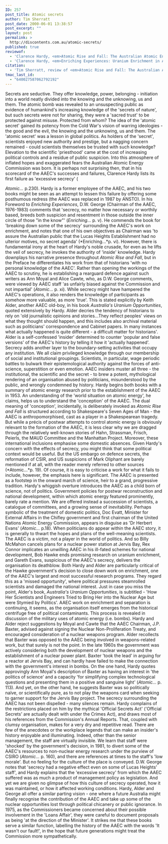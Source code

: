 ```yaml
---
ID: 257
post_title: Atomic secrets
author: Tim Sherratt
post_date: 2000-06-01 13:38:57
post_excerpt: ""
layout: post
permalink: >
  http://discontents.com.au/atomic-secrets/
published: true
reviewof:
  - 'Clarence Hardy, <em>Atomic Rise and Fall: The Australian Atomic Energy Commission, 1953-1987</em>, Glen Haven Publishing, Peakhurst (NSW), 1999, xiv +274pp, ISBN 0958630305, $44.95.'
  - 'Clarence Hardy, <em>Enriching Experiences: Uranium Enrichment in Australia,1963-1996</em>, Glen Haven Publishing, Peakhurst (NSW), 1996, x+176pp, ISBN0646290630, $19.95 (mail order)'
citation:
  - 'Tim Sherratt, review of <em>Atomic Rise and Fall: The Australian Atomic Energy Commission, 1953-1987</em> and <em>Enriching Experiences: Uranium Enrichment in Australia,1963-1996</em>, in <em>Historical Records of Australian Science</em>, vol. 13, no. 1, June 2000, pp. 105-7'
tmac_last_id:
  - "640027587062792192"
---
```

Secrets are seductive. They offer knowledge, power, belonging - initiation into a world neatly divided into the knowing and the unknowing, us and them. The atomic bomb was revealed to an unsuspecting public as evidence of humankind's increasing knowledge of the 'secrets of nature', but such secrets were not for sharing, they were a 'sacred trust' to be protected against misuse. Protected from whom? The idea of the 'atomic secret' gained its potency from the Cold War's vision of warring ideologies - the good and the evil, the knowing and the unknowing, us and them. The 'atomic secret' was a lesson in global politics.<!--more--> As holders of the 'secret', scientists enjoyed new authority and prestige, but a nagging concern remained - could scientists themselves be trusted with such knowledge? Elevation to the scientific 'priesthood' came at the cost of increasing political controls and a residue of public suspicion. Into this atmosphere of inflated hopes and exaggerated fears the Australian Atomic Energy Commission was born. It is perhaps not surprising then, that in his scorecard of the AAEC's successes and failures, Clarence Hardy lists its first failure as 'excessive secrecy' (

*Atomic...* p.230). Hardy is a former employee of the AAEC, and his two books might be seen as an attempt to lessen this failure by offering some posthumous redress (the AAEC was replaced in 1987 by ANSTO). In his Foreword to *Enriching Experiences*, D.W. George (Chairman of the AAEC, 1976-1983) comments that 'secrecy, no matter how necessary or worthily based, breeds both suspicion and resentment in those outside the inner circle of those "in the know"' (*Enriching...* p. v). He commends the book for 'breaking down some of the secrecy' surrounding the AAEC's work on enrichment, and notes that one of his own objectives as Chairman was 'to assure the Australian public that the Lucas Heights Establishment had no ulterior motives, no secret agenda' (*Enriching...*p. vi). However, there is fundamental irony at the heart of Hardy's noble crusade, for even as he lifts the veil of secrecy, he invokes the authority of 'inside' knowledge. Hardy downplays his narrative presence throughout *Atomic Rise and Fall*, but in the Preface he differentiates his work from that of historians 'with no personal knowledge of the AAEC'. Rather than opening the workings of the AAEC to scrutiny, he is establishing a rearguard defence against such writers as Ann Moyal and Alice Cawte, who, as D.W. George comments, were viewed by AAEC staff 'as unfairly biased against the Commission and not impartial' (*Atomic...* p. xi). While secrecy might have hampered the AAEC's operations, it also renders the knowledge of participants as somehow more valuable, as more 'true'. This is stated explicitly by Keith Alder, another AAEC old-boy, in his book *Australia's Uranium Opportunities*, quoted extensively by Hardy. Alder decries the tendency of historians to rely on 'old journalistic opinions and stories...They reflect peoples' views on what they thought should happen, and this includes also archival material such as politicians' correspondence and Cabinet papers. In many instances what actually happened is quite different - a difficult matter for historians'. Alder is a self-confessed 'insider' determined to counter 'popular and false versions' of the AAEC's history by telling it how it 'actually happened'. Secrecy adds another layer to the boundary-setting activities that occupy any institution. We all claim privileged knowledge through our membership of social and institutional groupings. Scientists, in particular, wage periodic battles to bulwark their epistemological authority against the forces of anti-science, superstition or even emotion. AAEC insiders muster all three - the institutional, the scientific and the secret - to brew a potent, mythological rendering of an organisation abused by politicians, misunderstood by the public, and wrongly condemned by history. Hardy begins both books with a summary of atomic energy research prior to the establishment of the AAEC in 1953. An understanding of the 'world situation on atomic energy', he claims, helps us to understand the 'conception' of the AAEC. The dual meaning of 'conception', incidentally, is deliberately invoked as *Atomic Rise and Fall* is structured according to Shakespeare's Seven Ages of Man - the AAEC is anthropomorphised, cast as a player in a Shakespearean tragedy. But while a précis of postwar attempts to control atomic energy is obviously relevant to the formation of the AAEC, it is less clear why we are dragged through the relatively well-known stories of Hahn, Strassman, Frisch, Peierls, the MAUD Committee and the Manhattan Project. Moreover, these international inclusions emphasise some domestic absences. Given Hardy's concern with the effects of secrecy, you might think that some political context would be useful. But the US embargo on defence secrets, the reformation of CSIR, and US suspicions of Mark Oliphant are barely mentioned if at all, with the reader merely referred to other sources (*Atomic...*p. 19). Of course, it is easy to criticise a work for what it fails to include, however, the emphasis here is significant. The AAEC is presented as a footstep in the onward march of science, heir to a grand, progressive tradition. Hardy's whiggish overture introduces the AAEC as a child born of science, not of politics. Government policies for postwar reconstruction and national development, within which atomic energy featured prominently, barely rate a mention. We are offered instead a succession of scientists, a catalogue of committees, and a growing sense of inevitability. Perhaps symbolic of the treatment of domestic politics, Doc Evatt, Minister for External Affairs in the Chifley government and first chairman of the United Nations Atomic Energy Commission, appears in disguise as 'Dr Herbert Evans' (*Atomic...* p.18). When politicians do appear within the AAEC story, it is generally to thwart the hopes and plans of the well-meaning scientists. The AAEC is a victim, not a player in the world of politics. And so Billy McMahon cancels plans for a nuclear power station at Jervis Bay, Rex Connor implicates an unwilling AAEC in his ill-fated schemes for national development, Bob Hawke ends promising research on uranium enrichment, and Gareth Evans, suspicious of the AAEC's secrecy, delivers the organisation its deathblow. Both Hardy and Alder are particularly critical of the Hawke government's decision to close down work on enrichment, one of the AAEC's largest and most successful research programs. They regard this as a 'missed opportunity', where political pressures steamrolled scientists and damaged the national interest. Just in case you miss the point, Alder's book, *Australia's Uranium Opportunities*, is subtitled - 'How Her Scientists and Engineers Tried to Bring Her into the Nuclear Age but were Stymied by Politics'. AAEC work on enrichment and separation is continuing, it seems, as the organisation itself emerges from the historical centrifuge free of political contaminants. This process is revealed in discussion of the military uses of atomic energy (i.e. bombs). Hardy and Alder reject suggestions by Moyal and Cawte that the AAEC Chairman, J.P. Baxter, advised against signing the Nuclear Non-Proliferation Treaty, and encouraged consideration of a nuclear weapons program. Alder recollects that Baxter was opposed to the AAEC being involved in weapons-related work, but that surely is not the point. In the late 1960s the government was actively considering both the development of nuclear weapons and the establishment of a nuclear power plant. Baxter 'took the lead' in arguing for a reactor at Jervis Bay, and can hardly have failed to make the connection with the government's interest in bombs. On the one hand, Hardy quotes approvingly Ann Moyal's description of Baxter as having an interest in 'the politics of science' and a capacity 'for simplifying complex technological questions and presenting them in a positive and sanguine light' (*Atomic...* p. 113). And yet, on the other hand, he suggests Baxter was so politically naïve, or scientifically pure, as to not play the weapons card when seeking to garner support for the Jervis Bay project. The secrecy surrounding the AAEC has not been dispelled - many silences remain. Hardy complains of the restrictions placed on him by the mythical 'Official Secrets Act' ('Official Secrets' are actually dealt with under the Crimes Act), and draws most of his references from the Commission's Annual Reports. That, coupled with clumsy organisation, makes for a very dry and repetitive read. There are few of the anecdotes or the workplace legends that can make an insider's history enjoyable and illuminating. Indeed, other than the senior management, the staff are virtually invisible. We learn that staff were 'shocked' by the government's decision, in 1981, to divert some of the AAEC's resources to non-nuclear energy research under the purview of CSIRO (*Atomic...* p. 160), and there are references at times to the staff's 'low morale'. But no feeling for the culture of the place is conveyed. D.W. George notes that 'secrecy had a negative effect even on some of Lucas Heights' staff', and Hardy explains that the 'excessive secrecy' from which the AAEC suffered was as much a product of management policy as legislation. And yet we are given no glimpse of how this culture of secrecy operated, how it was maintained, or how it affected working conditions. Hardy, Alder and George all offer a similar parting vision - one where a future Australia might finally recognise the contribution of the AAEC and take up some of the nuclear opportunities lost through political chicanery or public ignorance. In 1975, as the Commissioners became concerned about their possible involvement in the 'Loans Affair', they were careful to document proposals as being 'at the direction of the Minister'. It strikes me that these books serve a similar function, labelling the history of the AAEC with the words 'It wasn't our fault!', in the hope that future generations might treat the Commission more sympathetically.